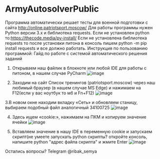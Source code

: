 # ArmyAutosolverPublic
Программа автоматически решает тесты для военной подготовки с сайта http://online.patriotsport.moscow/
Для работы программы нужен Python версии 3.x и библиотека requests.
Если не установлен python то:https://thecode.media/py-install/
Если не установлена библиотека requests то после установки питона в консоль пишем python -m pip install requests и все должно работать.
Инструкция по пользованию программой:
Гайд по работе с системой автоматического решения заданий 

1. Открываем наш файлик в блокноте или любой IDE для работы с питоном, в нашем случае PyCharm
![image](https://user-images.githubusercontent.com/72671088/111904052-e6904580-8a55-11eb-9eb8-b705e695d240.png)

2. Заходим на сайт Список тренингов (patriotsport.moscow) через наш любимый браузер (в нашем случае MS Edge) и нажимаем на F12(если у вас ноутбук то мб и Fn+F12)
![image](https://user-images.githubusercontent.com/72671088/111904101-23f4d300-8a56-11eb-85cf-fb6d9323c828.png)

3.В новом окне находим вкладку «Сеть» и обновляем станицу, выбираем подобный файл аналогичный 34100725
![image](https://user-images.githubusercontent.com/72671088/111904112-3707a300-8a56-11eb-9a9a-c9e1518e32ab.png)

4. Здесь ищем «cookie:», нажимаем на ПКМ и копируем значение ячейки
![image](https://user-images.githubusercontent.com/72671088/111904135-4ab30980-8a56-11eb-8d04-c1d54f2a2d5b.png)

5. Вставляем значение в нашу IDE в переменную cookie и запускаем скрипт(не умеете запускать python скрипты? откройте консоль, напишите python "адрес файла скрипта" и жмите Enter 
![image](https://user-images.githubusercontent.com/72671088/111904146-59012580-8a56-11eb-86fb-c9b3e9ddd4a1.png)

Остались вопросы? Telegram @ribak_semya
